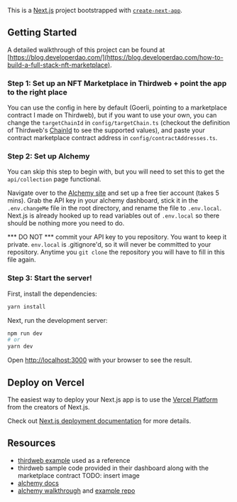 This is a [Next.js](https://nextjs.org/) project bootstrapped with [`create-next-app`](https://github.com/vercel/next.js/tree/canary/packages/create-next-app).

## Getting Started
A detailed walkthrough of this project can be found at [https://blog.developerdao.com/](https://blog.developerdao.com/how-to-build-a-full-stack-nft-marketplace).

### Step 1: Set up an NFT Marketplace in Thirdweb + point the app to the right place
You can use the config in here by default (Goerli, pointing to a marketplace contract I made on Thirdweb), but if you want to use your own,
you can change the `targetChainId` in `config/targetChain.ts` (checkout the definition of Thirdweb's [ChainId](https://github.com/thirdweb-dev/react/blob/77e30702d7938723486453e7383257028ed18c98/src/constants/chain.ts) to see the supported values),
and paste your contract marketplace contract address in `config/contractAddresses.ts`.

### Step 2: Set up Alchemy
You can skip this step to begin with, but you will need to set this to get the `api/collection` page functional.

Navigate over to the [Alchemy site](https://www.alchemy.com/) and set up a free tier account (takes 5 mins).
Grab the API key in your alchemy dashboard, stick it in the `.env.changeMe` file in the root directory, and rename the file to `.env.local`.
Next.js is already hooked up to read variables out of `.env.local` so there should be nothing more you need to do.

*** DO NOT *** commit your API key to you repository. You want to keep it private. `env.local` is .gitignore'd, so it will never be committed to your repository.
Anytime you `git clone` the repository you will have to fill in this file again.

### Step 3: Start the server!
First, install the dependencies:

```bash
yarn install
```

Next, run the development server:

```bash
npm run dev
# or
yarn dev
```

Open [http://localhost:3000](http://localhost:3000) with your browser to see the result.


## Deploy on Vercel

The easiest way to deploy your Next.js app is to use the [Vercel Platform](https://vercel.com/new?utm_medium=default-template&filter=next.js&utm_source=create-next-app&utm_campaign=create-next-app-readme) from the creators of Next.js.

Check out [Next.js deployment documentation](https://nextjs.org/docs/deployment) for more details.


## Resources
- [thirdweb example](https://marketplace.thirdweb-example.com/) used as a reference
- thirdweb sample code provided in their dashboard along with the marketplace contract TODO: insert image
- [alchemy docs](https://docs.alchemy.com/alchemy/sdk/alchemy-sdk-quickstart)
- [alchemy walkthrough](https://www.youtube.com/watch?v=YehktV6LSqw) and [example repo](https://github.com/alchemyplatform/Build-Your-NFT-Explorer)
